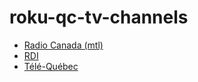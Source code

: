 # roku-qc-tv-channels

- [Radio Canada (mtl)](https://my.roku.com/add/RADIOCAN)
- [RDI](https://my.roku.com/add/RDI)
- [Télé-Québec](https://my.roku.com/add/TELEQUEBEC)
